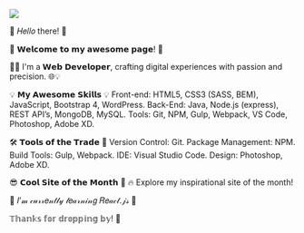 ![](https://github.com/ramunasnognys/assets/blob/master/cover-new.png?raw=true)

👋 𝐻𝑒𝑙𝑙𝑜 there! 🚀

🌟 𝗪𝗲𝗹𝗰𝗼𝗺𝗲 𝘁𝗼 𝗺𝘆 𝗮𝘄𝗲𝘀𝗼𝗺𝗲 𝗽𝗮𝗴𝗲! 🌟

👨‍💻 I'm a 𝗪𝗲𝗯 𝗗𝗲𝘃𝗲𝗹𝗼𝗽𝗲𝗿, crafting digital experiences with passion and precision. 🌐💡

💡 𝗠𝘆 𝗔𝘄𝗲𝘀𝗼𝗺𝗲 𝗦𝗸𝗶𝗹𝗹𝘀 💡
Front-end: HTML5, CSS3 (SASS, BEM), JavaScript, Bootstrap 4, WordPress.
Back-End: Java, Node.js (express), REST API’s, MongoDB, MySQL.
Tools: Git, NPM, Gulp, Webpack, VS Code, Photoshop, Adobe XD.

🛠️ 𝗧𝗼𝗼𝗹𝘀 𝗼𝗳 𝘁𝗵𝗲 𝗧𝗿𝗮𝗱𝗲 💼
Version Control: Git.
Package Management: NPM.
Build Tools: Gulp, Webpack.
IDE: Visual Studio Code.
Design: Photoshop, Adobe XD.

😎 𝗖𝗼𝗼𝗹 𝗦𝗶𝘁𝗲 𝗼𝗳 𝘁𝗵𝗲 𝗠𝗼𝗻𝘁𝗵 🌌
🔥 Explore my inspirational site of the month!

🌱 𝐼’𝓂 𝒸𝓊𝓇𝓇𝑒𝓃𝓉𝓁𝓎 𝓁𝑒𝒶𝓇𝓃𝒾𝓃𝑔 𝑅𝑒𝒶𝒸𝓉.𝒿𝓈 🌱

𝕋𝕙𝕒𝕟𝕜𝕤 𝕗𝕠𝕣 𝕕𝕣𝕠𝕡𝕡𝕚𝕟𝕘 𝕓𝕪! 🤝

